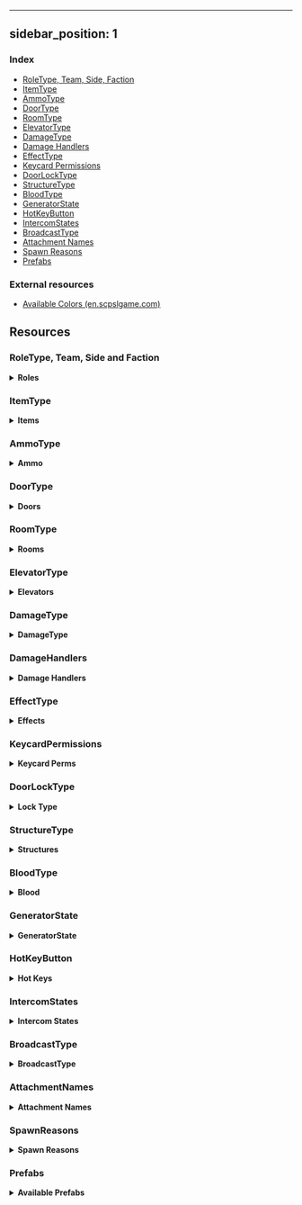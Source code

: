 





---
sidebar_position: 1
---

### Index

- [RoleType, Team, Side, Faction](#roletype-team-side-and-faction)
- [ItemType](#itemtype)
- [AmmoType](#ammotype)
- [DoorType](#doortype)
- [RoomType](#roomtype)
- [ElevatorType](#elevatortype)
- [DamageType](#damagetype)
- [Damage Handlers](#damagehandlers)
- [EffectType](#effecttype)
- [Keycard Permissions](#keycardpermissions)
- [DoorLockType](#doorlocktype)
- [StructureType](#structuretype)
- [BloodType](#bloodtype)
- [GeneratorState](#generatorstate)
- [HotKeyButton](#hotkeybutton)
- [IntercomStates](#intercomstates)
- [BroadcastType](#broadcasttype)
- [Attachment Names](#attachmentnames)
- [Spawn Reasons](#spawnreasons)
- [Prefabs](#prefabs)

### External resources

- [Available Colors (en.scpslgame.com)](https://en.scpslgame.com/index.php/Docs:Permissions#Colors)

## Resources

### RoleType, Team, Side and Faction

<details><summary> <b>Roles</b></summary>

```md title="Latest Updated: 08/23/2021"
| Id  | RoleType       | Team | Side            | Faction         |
|-----|----------------|------|-----------------|-----------------|
| -1  | None           | RIP  | None            | Others          |
| 0   | Scp173         | SCP  | Scp             | SCP             |
| 1   | ClassD         | CDP  | ChaosInsurgency | FoundationEnemy |
| 2   | Spectator      | RIP  | None            | Others          |
| 3   | Scp106         | SCP  | Scp             | SCP             |
| 4   | NtfSpecialist  | MTF  | Mtf             | FoundationStaff |
| 5   | Scp049         | SCP  | Scp             | SCP             |
| 6   | Scientist      | RSC  | Mtf             | FoundationStaff |
| 7   | Scp079         | SCP  | Scp             | SCP             |
| 8   | ChaosConscript | CHI  | ChaosInsurgency | FoundationEnemy |
| 9   | Scp096         | SCP  | Scp             | SCP             |
| 10  | Scp0492        | SCP  | Scp             | SCP             |
| 11  | NtfSergeant    | MTF  | Mtf             | FoundationStaff |
| 12  | NtfCaptain     | MTF  | Mtf             | FoundationStaff |
| 13  | NtfPrivate     | MTF  | Mtf             | FoundationStaff |
| 14  | Tutorial       | TUT  | Tutorial        | Others          |
| 15  | FacilityGuard  | MTF  | Mtf             | FoundationStaff |
| 16  | Scp93953       | SCP  | Scp             | SCP             |
| 17  | Scp93989       | SCP  | Scp             | SCP             |
| 18  | ChaosRifleman  | CHI  | ChaosInsurgency | FoundationEnemy |
| 19  | ChaosRepressor | CHI  | ChaosInsurgency | FoundationEnemy |
| 20  | ChaosMarauder  | CHI  | ChaosInsurgency | FoundationEnemy |
```

</details>

### ItemType

<details><summary> <b>Items</b></summary>

```md  title="Latest Updated: 24/05/2023"
<Item>                        (<id>)
KeycardJanitor 0
KeycardScientist 1
KeycardResearchCoordinator 2
KeycardZoneManager 3
KeycardGuard 4
KeycardNTFOfficer 5
KeycardContainmentEngineer 6
KeycardNTFLieutenant 7
KeycardNTFCommander 8
KeycardFacilityManager 9
KeycardChaosInsurgency 10
KeycardO5 11
Radio 12
GunCOM15 13
Medkit 14
Flashlight 15
MicroHID 16
SCP500 17
SCP207 18
Ammo12gauge 19
GunE11SR 20
GunCrossvec 21
Ammo556x45 22
GunFSP9 23
GunLogicer 24
GrenadeHE 25
GrenadeFlash 26
Ammo44cal 27
Ammo762x39 28
Ammo9x19 29
GunCOM18 30
SCP018 31
SCP268 32
Adrenaline 33
Painkillers 34
Coin 35
ArmorLight 36
ArmorCombat 37
ArmorHeavy 38
GunRevolver 39
GunAK 40
GunShotgun 41
SCP330 42
SCP2176 43
SCP244a 44
SCP244b 45
SCP1853 46
ParticleDisruptor 47
GunCom45 48
SCP1576 49
Jailbird 50
AntiSCP207 51
None -1
```

</details>


### AmmoType

<details><summary> <b>Ammo</b></summary>

```md title="Latest Updated: 05/08/2022"
Nato9
Nato556
Nato762
Ammo12Gauge
Ammo44Cal
```

</details>

### DoorType

<details><summary> <b>Doors</b></summary>

```md title="Latest Updated: 24/05/2023"
UnknownDoor 0
Scp914Door 1
GR18Inner 2
Scp049Gate 3
Scp049Armory 4
Scp079First 5
Scp079Second 6
Scp096 7
Scp106Bottom 8
Scp106Primary 9
Scp106Secondary 10
Scp173Gate 11
Scp173Connector 12
Scp173Armory 13
Scp173Bottom 14
GR18Gate 15
Scp914Gate 16
Scp939Cryo 17
CheckpointLczA 18
CheckpointLczB 19
EntranceDoor 20
EscapePrimary 21
EscapeSecondary 22
ServersBottom 23
GateA 24
GateB 25
HczArmory 26
HeavyContainmentDoor 27
HID 28
HIDLeft 29
HIDRight 30
Intercom 31
LczArmory 32
LczCafe 33
LczWc 34
LightContainmentDoor 35
NukeArmory 36
NukeSurface 37
PrisonDoor 38
SurfaceGate 39
Scp330 40
Scp330Chamber 41
CheckpointGate 42
SurfaceDoor 43
CheckpointEzHczA 44
CheckpointEzHczB 45
UnknownGate 46
UnknownElevator 47
ElevatorGateA 48
ElevatorGateB 49
ElevatorNuke 50
ElevatorScp049 51
ElevatorLczA 52
ElevatorLczB 53
CheckpointArmoryA 54
CheckpointArmoryB 55
Airlock 56
```

</details>



### RoomType

<details><summary> <b>Rooms</b></summary>

```md title="Latest Updated: 24/05/2023"
Unknown 0
LczArmory 1
LczCurve 2
LczStraight 3
Lcz012 4
Lcz914 5
LczCrossing 6
LczTCross 7
LczCafe 8
LczPlants 9
LczToilets 10
LczAirlock 11
Lcz173 12
LczClassDSpawn 13
LczCheckpointB 14
LczGlassBox 15
LczCheckpointA 16
Hcz079 17
HczEzCheckpointA 18
HczEzCheckpointB 19
HczArmory 20
Hcz939 21
HczHid 22
Hcz049 23
HczCrossing 24
Hcz106 25
HczNuke 26
HczTesla 27
HczServers 28
HczTCross 29
HczCurve 30
Hcz096 31
EzVent 32
EzIntercom 33
EzGateA 34
EzDownstairsPcs 35
EzCurve 36
EzPcs 37
EzCrossing 38
EzCollapsedTunnel 39
EzConference 40
EzStraight 41
EzCafeteria 42
EzUpstairsPcs 43
EzGateB 44
EzShelter 45
Pocket 46
Surface 47
HczStraight 48
EzTCross 49
Lcz330 50
EzCheckpointHallway 51
HczTestRoom 52
HczElevatorA 53
HczElevatorB 54
```

</details>

### ElevatorType

<details><summary> <b>Elevators</b></summary>

```md title="Latest Updated: 24/05/2023"
Unknown 0
GateA 1
GateB 2
Nuke 3
Scp049 4
LczA 5
LczB 6
```

</details>

### DamageType

<details><summary> <b>DamageType</b></summary>

```md title="Latest Updated: 24/05/2023"
Unknown 0
Falldown 1
Warhead 2
Decontamination 3
Asphyxiation 4
Poison 5
Bleeding 6
Firearm 7
MicroHid 8
Tesla 9
Scp 10
Explosion 11
Scp018 12
Scp207 13
Recontainment 14
Crushed 15
FemurBreaker 16
PocketDimension 17
FriendlyFireDetector 18
SeveredHands 19
Custom 20
Scp049 21
Scp096 22
Scp173 23
Scp939 24
Scp0492 25
Scp106 26
Crossvec 27
Logicer 28
Revolver 29
Shotgun 30
AK 31
Com15 32
Com18 33
Fsp9 34
E11Sr 35
Hypothermia 36
ParticleDisruptor 37
CardiacArrest 38
Com45 39
Jailbird 40
```

</details>

### DamageHandlers

<details><summary> <b>Damage Handlers</b></summary>

```md title="Latest Updated: 05/08/2022"
All available DamageHandlers

+ Symbol ':' literally means "inherits from"
* In C#, inheritance is a process in which one object acquires all the properties and behaviors of its parent object automatically.

PlayerStatsSystem::DamageHandlerBase
PlayerStatsSystem::StandardDamageHandler : DamageHandlerBase
PlayerStatsSystem::AttackerDamageHandler : StandardDamageHandler
PlayerStatsSystem::CustomReasonDamageHandler : StandardDamageHandler
PlayerStatsSystem::UniversalDamageHandler : StandardDamageHandler
PlayerStatsSystem::WarheadDamageHandler : StandardDamageHandler
PlayerStatsSystem::RecontainmentDamageHandler : AttackerDamageHandler
PlayerStatsSystem::FirearmDamageHandler : AttackerDamageHandler
PlayerStatsSystem::ScpDamageHandler : AttackerDamageHandler
PlayerStatsSystem::Scp096DamageHandler : AttackerDamageHandler
PlayerStatsSystem::MicroHidDamageHandler : AttackerDamageHandler
PlayerStatsSystem::ExplosionDamageHandler : AttackerDamageHandler
PlayerStatsSystem::Scp018DamageHandler : AttackerDamageHandler
```

</details>

### EffectType

<details><summary> <b>Effects</b></summary>

```md title="Latest Updated: 24/05/2023"
AmnesiaItems 0
AmnesiaVision 1
Asphyxiated 2
Bleeding 3
Blinded 4
Burned 5
Concussed 6
Corroding 7
Deafened 8
Decontaminating 9
Disabled 10
Ensnared 11
Exhausted 12
Flashed 13
Hemorrhage 14
Invigorated 15
BodyshotReduction 16
Poisoned 17
Scp207 18
Invisible 19
SinkHole 20
DamageReduction 21
MovementBoost 22
RainbowTaste 23
SeveredHands 24
Stained 25
Vitality 26
Hypothermia 27
Scp1853 28
CardiacArrest 29
InsufficientLighting 30
SoundtrackMute 31
SpawnProtected 32
Traumatized 33
AntiScp207 34
Scanned 35
```

</details>

### KeycardPermissions

<details><summary> <b>Keycard Perms</b></summary>

```md title="Latest Updated: 24/05/2023"
None 0
Checkpoints 1
ExitGates 2
Intercom 4
AlphaWarhead 8
ContainmentLevelOne 16
ContainmentLevelTwo 32
ContainmentLevelThree 64
ArmoryLevelOne 128
ArmoryLevelTwo 256
ArmoryLevelThree 512
ScpOverride 1024
```

</details>

### DoorLockType

<details><summary> <b>Lock Type</b></summary>

```md title="Latest Updated: 24/05/2023"
None 0
Regular079 1
Lockdown079 2
Warhead 4
AdminCommand 8
DecontLockdown 16
DecontEvacuate 32
SpecialDoorFeature 64
NoPower 128
Isolation 256
Lockdown2176 512
```

</details>

### StructureType

<details><summary> <b>Structures</b></summary>

```md title="Latest Updated: 24/05/2023"
WorkStation
LargeGunLocker
RifleRack
MiscLocker
Generator
RegularMedkit
AdrenalineMedkit
Scp018Pedestal
Scp207Pedestal
Scp244Pedestal
Scp268Pedestal
Scp500Pedestal
Scp1853Pedestal
Scp2176Pedestal
```

</details>

### BloodType

<details><summary> <b>Blood</b></summary>

```md title="Latest Updated: 24/05/2023"
Default 0
Scp106 1
Spreaded 2
Faded 3
```

</details>

### GeneratorState

<details><summary> <b>GeneratorState</b></summary>

```md title="Latest Updated: 24/05/2023"
None 1
Unlocked 2
Open 4
Activating 8
Engaged 16
```

</details>

### HotKeyButton

<details><summary> <b>Hot Keys</b></summary>

```md title="Latest Updated: 24/05/2023"
Keycard 0
PrimaryFirearm 1
SecondaryFirearm 2
Medical 3
Grenade 4
```

</details>

### IntercomStates

<details><summary> <b>Intercom States</b></summary>

```md title="Latest Updated: 24/05/2023"
Ready
Transmitting
TransmittingBypass
Restarting
AdminSpeaking
Muted
Custom
```

</details>

### BroadcastType

<details><summary> <b>BroadcastType</b></summary>

```md title="Latest Updated: 24/05/2023"
Normal
Monospaced
AdminChat
```

</details>



### AttachmentNames

<details><summary> <b>Attachment Names</b></summary>

```md title="Latest Updated: 24/05/2023"
None
IronSights
DotSight
HoloSight
NightVisionSight
AmmoSight
ScopeSight
StandardStock
ExtendedStock
RetractedStock
LightweightStock
HeavyStock
RecoilReducingStock
Foregrip
Laser
Flashlight
AmmoCounter
StandardBarrel
ExtendedBarrel
SoundSuppressor
FlashHider
MuzzleBrake
MuzzleBooster
StandardMagFMJ
StandardMagAP
StandardMagJHP
ExtendedMagFMJ
ExtendedMagAP
ExtendedMagJHP
DrumMagFMJ
DrumMagAP
DrumMagJHP
LowcapMagFMJ
LowcapMagAP
LowcapMagJHP
CylinderMag4
CylinderMag6
CylinderMag8
CarbineBody
RifleBody
ShortBarrel
ShotgunChoke
ShotgunExtendedBarrel
NoRifleStock
ShotgunSingleShot
ShotgunDoubleShot
```

</details>

### SpawnReasons

<details><summary> <b>Spawn Reasons</b></summary>

```md title="Latest Updated: 24/05/2023"
None 0
RoundStart 1
LateJoin 2
Respawn 3
Died 4
Escaped 5
Revived 6
ForceClass 7
Destroyed 8

```

</details>

### Prefabs

<details><summary> <b>Available Prefabs</b></summary>

```md title="Latest Updated: 24/05/2023"
Guid                                 | Name

43658aa2-f339-6044-eb2b-937db0c2c4bd | Player  
5bfd1bbe-10a4-e184-4a2e-381314b3380c | PlaybackLobby  
9a77040d-663e-8a14-a8a2-297249bce483 | Pickup  
307eb9b0-d080-9dc4-78e6-673847876412 | Work Station  
0b58d568-fcd7-5384-abce-593a7931d65d | SCP-173_Ragdoll  
f602bb4b-88de-d554-5976-5c2e18af4479 | Ragdoll_1  
ea314e24-bddd-5264-5b08-dadd1bcfa75e | SCP-106_Ragdoll  
2b0290fb-6764-8f44-48ab-9294fe063c8f | Ragdoll_4  
05488a04-eda9-a724-18c9-bf2edbe23031 | Ragdoll_6  
e12d94d4-66ef-c734-2af0-aef522db57cb | Ragdoll_7  
9d7cf7ef-eec0-ece4-196c-4fd2c3cfd03a | Ragdoll_8  
e53f7b09-ad63-f924-6a96-0be4381af7f0 | SCP-096_Ragdoll  
be41bb5a-3b5f-bc84-4ad4-d4e24dfa168f | Ragdoll_10  
c87cf6f7-fc36-f144-6ae5-727c8c8f4b9b | Ragdoll_14  
b8d25875-6346-0314-68a9-7d1b7ec71167 | SCP-939-53_Ragdoll  
d2e872e1-1133-0984-186d-d3cdc686883f | SCP-939-89_Ragdoll  
c69da0e5-a829-6a04-c8d9-f404a1073cfe | Grenade Flash  
8063e113-c1f1-1514-7bc5-840ea8ee5f01 | Grenade Frag  
38f8296e-fcf4-44f4-491b-b5dc69b8125b | Grenade SCP-018  
33f5e0b4-fb1c-0134-493f-5d7aec09dc38 | EZ BreakableDoor  
5fbbe939-51c2-ef74-a9ed-bc0abfefa132 | HCZ BreakableDoor  
b82d6236-b9f5-33d4-e8ee-8ee33fba6edd | LCZ BreakableDoor  
3353122b-0ba2-5d14-fa64-886c45425967 | sportTargetPrefab  
422b08ed-0bc0-6cb4-7a7f-81dd37c430c0 | dboyTargetPrefab  
4f03f7fa-f417-ae84-382b-962c31614d1a | binaryTargetPrefab  
a0e7ee93-b802-e5a4-38bd-95e27cc133ea | TantrumObj  
43c40e13-5a2a-b3a4-9ba8-29c7002cedaf | Tutorial_Ragdoll  
bf9a7ae6-aaea-0174-d807-e0d4adb1c524 | PrimitiveObjectToy  
6996edbf-2adf-a5b4-e8ce-e089cf9710ae | LightSourceToy  
19b3629a-3298-8324-0ad0-e841def23244 | RegularKeycardPickup  
ef69975c-5a03-b9c4-fa26-0b6145b05824 | ChaosKeycardPickup  
8359dd57-d964-98c4-5871-586da0d50878 | RadioPickup  
52f9fa65-832f-b0f4-ab15-0ac33a45b853 | Com15Pickup  
06361fcf-1355-ea54-7a0b-d7a29244eae9 | MedkitPickup  
9902569b-0bc8-cf74-b814-a69789ed8c5a | FlashlightPickup  
35f6c267-d9b6-f5a4-4a87-5523b7424052 | MicroHidPickup  
30d95cc3-8b1f-bd14-4b66-f7350cf3bae9 | SCP500Pickup  
46572711-4d8b-f8a4-2a81-b1ca2ff15b5d | SCP207Pickup  
e7588f50-a788-bd44-89bf-f9dae4ab2071 | Ammo12gaPickup  
9958e2c0-668f-9f14-c9ed-1cd97281f3d3 | E11SRPickup  
7a39d145-d2d1-5724-7ad5-660cbe2f5757 | CrossvecPickup  
0282bdfe-9880-d284-1807-2d4e11fc540d | Ammo556mmPickup  
d32145e1-e7d9-d674-fbaa-078247910c49 | Fsp9Pickup  
4ce1ab59-83ff-aa14-db7a-65e79c48cf8e | LogicerPickup  
3f98e495-a544-11b4-dbc3-a03797786f52 | HegPickup  
6e4bfac7-e1c9-9af4-9a76-c025cc8bbb37 | FlashbangPickup  
8627c2a9-e397-2164-08dd-97f9fddab207 | Ammo44calPickup  
ecba736b-7b69-0f14-ea94-7c9067dc7ea8 | Ammo762mmPickup  
89a36c3a-be6b-5914-7b75-1287c79f19dc | Ammo9mmPickup  
2a12ef7e-b39d-ed34-6979-571e541231b1 | Com18Pickup  
a1d0c7dd-6523-8a34-3b4a-5124f47b93dd | Scp018Projectile  
6fbfc036-04fb-1f94-7af0-1335064c0198 | SCP268Pickup  
9695f1b9-46d6-7054-c9af-a35a4fefafe1 | AdrenalinePrefab  
9925eed6-900f-7444-880f-393468fa1a63 | PainkillersPickup  
522f199f-ce6f-5814-9a67-f0191d0110a9 | CoinPickup  
51703b4d-a309-11c4-8af7-bdb8d95214c0 | Light Armor Pickup  
02e10b6d-9d4d-ed14-2b8b-f5219522da77 | Combat Armor Pickup  
19d03dd5-b491-acc4-ea16-be8ad5a33783 | Heavy Armor Pickup  
635a3623-281c-e5c4-297d-7f07cd6a0eef | RevolverPickup  
1821b416-953c-98f4-c9b8-09d2c192b8b1 | AkPickup  
d6abff39-0c5c-1804-58de-ac4478538837 | ShotgunPickup  
65141804-5071-27e4-c8c0-23c547ce629c | Scp330Pickup  
830e7527-1f40-d0d4-3a3e-ff49f5a6176c | Scp2176Projectile  
2401ec76-dce3-cf34-b858-7a9c7dc83b0b | SCP244APickup Variant  
39825db8-2df8-eed4-caa5-a4c334c669a0 | SCP244BPickup Variant  
68f13209-e652-6024-2b89-0f75fb88a998 | Scp268PedestalStructure Variant  
17054030-9461-d104-5b92-9456c9eb0ab7 | Scp207PedestalStructure Variant  
f4149b66-c503-87a4-0b93-aabfe7c352da | Scp500PedestalStructure Variant  
a149d3eb-11bd-de24-f9dd-57187f5771ef | Scp018PedestalStructure Variant  
5ad5dc6d-7bc5-3154-8b1a-3598b96e0d5b | LargeGunLockerStructure  
850f84ad-e273-1824-8885-11ae5e01e2f4 | RifleRackStructure  
d54bead1-286f-3004-facd-74482a872ad8 | MiscLocker  
daf3ccde-4392-c0e4-882d-b7002185c6b8 | GeneratorStructure  
ad8a455f-062d-dea4-5b47-ac9217d4c58b | Spawnable Work Station Structure  
5b227bd2-1ed2-8fc4-2aa1-4856d7cb7472 | RegularMedkitStructure  
db602577-8d4f-97b4-890b-8c893bfcd553 | AdrenalineMedkitStructure  
fff1c10c-a719-bea4-d95c-3e262ed03ab2 | Scp2176PedestalStructure Variant  
53cd67d2-995b-3374-4892-4190ffd48ee9 | HegProjectile  
2a6e5abb-7999-b8d4-a926-310e3e9e2a13 | FlashbangProjectile
```

</details>

